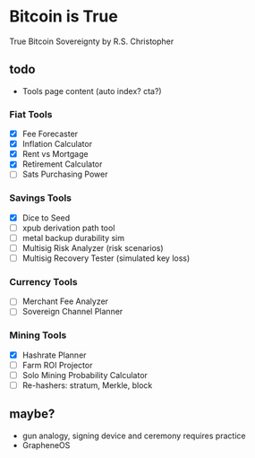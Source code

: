 <!--
Lord Jesus Christ
Son of God
Have mercy on me, a sinner
-->
# Bitcoin is True
True Bitcoin Sovereignty 
by R.S. Christopher

## todo
+ Tools page content (auto index? cta?)


### Fiat Tools 
- [X] Fee Forecaster
- [X] Inflation Calculator
- [X] Rent vs Mortgage
- [X] Retirement Calculator
- [ ] Sats Purchasing Power

### Savings Tools
- [X] Dice to Seed
- [ ] xpub derivation path tool
- [ ] metal backup durability sim
- [ ] Multisig Risk Analyzer (risk scenarios)
- [ ] Multisig Recovery Tester (simulated key loss)

### Currency Tools
- [ ] Merchant Fee Analyzer
- [ ] Sovereign Channel Planner

### Mining Tools
- [X] Hashrate Planner
- [ ] Farm ROI Projector
- [ ] Solo Mining Probability Calculator
- [ ] Re-hashers: stratum, Merkle, block

## maybe?
+ gun analogy, signing device and ceremony requires practice
+ GrapheneOS





<!--
Lord Jesus Christ
Son of God
Have mercy on me, a sinner
-->
